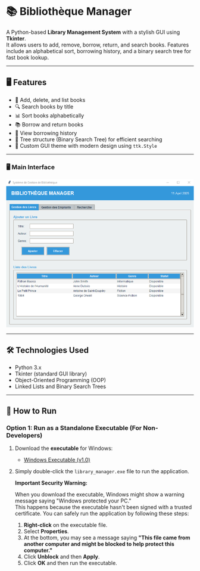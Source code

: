 # 📚 Bibliothèque Manager

A Python-based **Library Management System** with a stylish GUI using **Tkinter**.  
It allows users to add, remove, borrow, return, and search books. Features include an alphabetical sort, borrowing history, and a binary search tree for fast book lookup.

---

## 🖥️ Features

- 📘 Add, delete, and list books
- 🔍 Search books by title
- 📊 Sort books alphabetically
- 📚 Borrow and return books
- 📜 View borrowing history
- 🌳 Tree structure (Binary Search Tree) for efficient searching
- 🎨 Custom GUI theme with modern design using `ttk.Style`

---

### 🖥️ Main Interface
![Main Interface](screenshots/main-ui.png)

---

## 🛠️ Technologies Used

- Python 3.x
- Tkinter (standard GUI library)
- Object-Oriented Programming (OOP)
- Linked Lists and Binary Search Trees

---

## 🚀 How to Run

### Option 1: Run as a Standalone Executable (For Non-Developers)

1. Download the **executable** for Windows:
   - [Windows Executable (v1.0)](https://github.com/Msika01/library-manager-gui/releases/download/v1.0/library_manager.exe)

2. Simply double-click the `library_manager.exe` file to run the application.

   **Important Security Warning:**

   When you download the executable, Windows might show a warning message saying "Windows protected your PC."  
   This happens because the executable hasn't been signed with a trusted certificate. You can safely run the application by following these steps:

   1. **Right-click** on the executable file.
   2. Select **Properties**.
   3. At the bottom, you may see a message saying **"This file came from another computer and might be blocked to help protect this computer."**
   4. Click **Unblock** and then **Apply**.
   5. Click **OK** and then run the executable.



